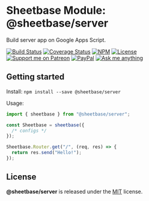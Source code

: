 # Sheetbase Module: @sheetbase/server

Build server app on Google Apps Script.

<!-- <block:header> -->

[![Build Status](https://travis-ci.com/sheetbase/server.svg?branch=master)](https://travis-ci.com/sheetbase/server) [![Coverage Status](https://coveralls.io/repos/github/sheetbase/server/badge.svg?branch=master)](https://coveralls.io/github/sheetbase/server?branch=master) [![NPM](https://img.shields.io/npm/v/@sheetbase/server.svg)](https://www.npmjs.com/package/@sheetbase/server) [![License][license_badge]][license_url] [![Support me on Patreon][patreon_badge]][patreon_url] [![PayPal][paypal_donate_badge]][paypal_donate_url] [![Ask me anything][ask_me_badge]][ask_me_url]

<!-- </block:header> -->

<!-- <block:body> -->

## Getting started

Install: `npm install --save @sheetbase/server`

Usage:

```ts
import { sheetbase } from "@sheetbase/server";

const Sheetbase = sheetbase({
  /* configs */
});

Sheetbase.Router.get("/", (req, res) => {
  return res.send("Hello!");
});
```

<!-- </block:body> -->

## License

**@sheetbase/server** is released under the [MIT](https://github.com/sheetbase/server/blob/master/LICENSE) license.

<!-- <block:footer> -->

[license_badge]: https://img.shields.io/github/license/mashape/apistatus.svg
[license_url]: https://github.com/sheetbase/server/blob/master/LICENSE
[patreon_badge]: https://lamnhan.github.io/assets/images/badges/patreon.svg
[patreon_url]: https://www.patreon.com/lamnhan
[paypal_donate_badge]: https://lamnhan.github.io/assets/images/badges/paypal_donate.svg
[paypal_donate_url]: https://www.paypal.me/lamnhan
[ask_me_badge]: https://img.shields.io/badge/ask/me-anything-1abc9c.svg
[ask_me_url]: https://m.me/sheetbase

<!-- </block:footer> -->
